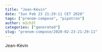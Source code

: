 ```yaml
---
title: "Jean-Kévin"
date: "Sun Feb 23 21:29:11 CET 2020"
tags: ["prenom-compose", "pipotron"]
author: m1ch3l
categories: ["generated"]
slug: "prenom-compose/2020-02-23-21:29:11"
---
```


Jean-Kévin
